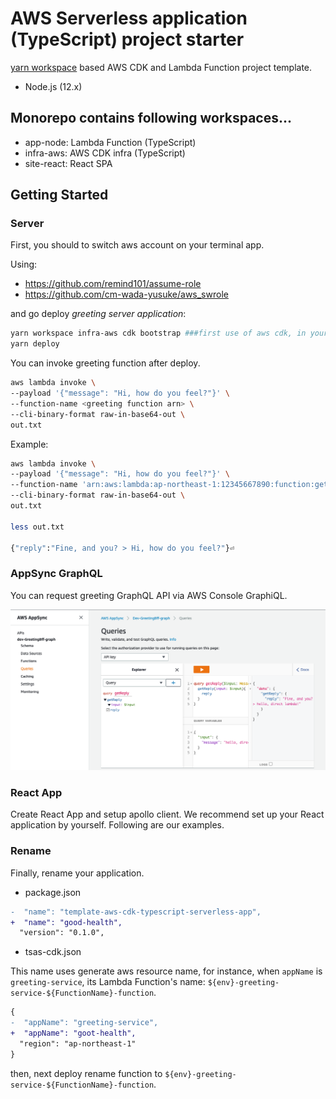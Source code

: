 AWS Serverless application (TypeScript) project starter
===

[yarn workspace](https://classic.yarnpkg.com/en/docs/cli/workspace) based AWS CDK and Lambda Function project template. 

* Node.js (12.x)

Monorepo contains following workspaces...
---

* app-node: Lambda Function (TypeScript) 
* infra-aws: AWS CDK infra (TypeScript) 
* site-react: React SPA  


Getting Started
---

### Server

First, you should to switch aws account on your terminal app.

Using:

* https://github.com/remind101/assume-role
* https://github.com/cm-wada-yusuke/aws_swrole


and go deploy *greeting server application*:

```bash
yarn workspace infra-aws cdk bootstrap ###first use of aws cdk, in your aws account.
yarn deploy
```

You can invoke greeting function after deploy.

```bash
aws lambda invoke \
--payload '{"message": "Hi, how do you feel?"}' \
--function-name <greeting function arn> \
--cli-binary-format raw-in-base64-out \
out.txt
``` 


Example: 

```bash
aws lambda invoke \
--payload '{"message": "Hi, how do you feel?"}' \
--function-name 'arn:aws:lambda:ap-northeast-1:12345667890:function:getGreetingReply-function' \
--cli-binary-format raw-in-base64-out \
out.txt

less out.txt

{"reply":"Fine, and you? > Hi, how do you feel?"}⏎
``` 



### AppSync GraphQL

You can request greeting GraphQL API via AWS Console GraphiQL.


![aws_console_appsync.png](./aws_console_appsync.png)


### React App

Create React App and setup apollo client. We recommend set up your React application by yourself. Following are our examples.


### Rename 

Finally, rename your application.

* package.json

```diff
-  "name": "template-aws-cdk-typescript-serverless-app",
+  "name": "good-health",
  "version": "0.1.0",
```


* tsas-cdk.json

This name uses generate aws resource name, for instance, when `appName` is `greeting-service`, its Lambda Function's name: `${env}-greeting-service-${FunctionName}-function`.
 

```diff
{
-  "appName": "greeting-service",
+  "appName": "goot-health",
  "region": "ap-northeast-1"
}
```  


then, next deploy rename function to `${env}-greeting-service-${FunctionName}-function`.

